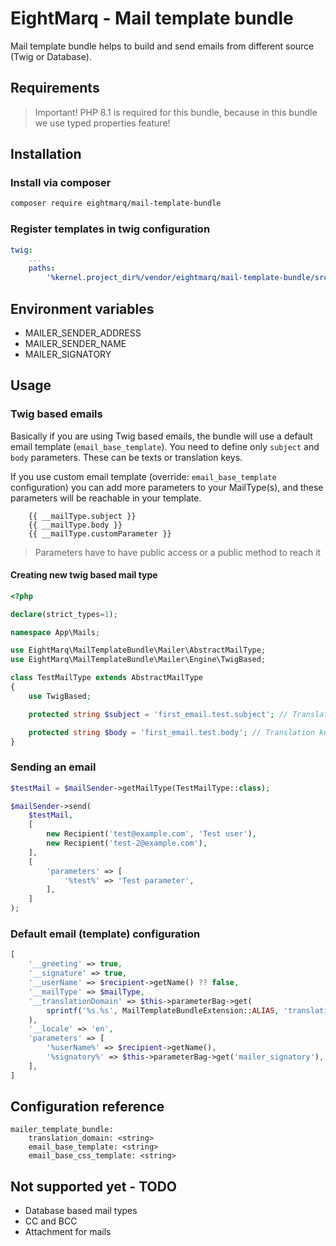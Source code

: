 # EightMarq - Mail template bundle

Mail template bundle helps to build and send emails from different source (Twig or Database).

## Requirements

> Important! PHP 8.1 is required for this bundle, because in this bundle we use typed properties feature!

## Installation

### Install via composer 
```bash
composer require eightmarq/mail-template-bundle
```

### Register templates in twig configuration 
```yaml 
twig:
    ...
    paths:
        '%kernel.project_dir%/vendor/eightmarq/mail-template-bundle/src/Resources/views': MailTemplateBundle
```

## Environment variables

* MAILER_SENDER_ADDRESS
* MAILER_SENDER_NAME
* MAILER_SIGNATORY

## Usage

### Twig based emails

Basically if you are using Twig based emails, the bundle will use a default email template (`email_base_template`).
You need to define only `subject` and `body` parameters. 
These can be texts or translation keys.

If you use custom email template (override: `email_base_template` configuration) you can add more parameters to your MailType(s),
and these parameters will be reachable in your template. 

```twig
    {{ __mailType.subject }}
    {{ __mailType.body }}
    {{ __mailType.customParameter }}
```

> Parameters have to have public access or a public method to reach it

#### Creating new twig based mail type

```php
<?php

declare(strict_types=1);

namespace App\Mails;

use EightMarq\MailTemplateBundle\Mailer\AbstractMailType;
use EightMarq\MailTemplateBundle\Mailer\Engine\TwigBased;

class TestMailType extends AbstractMailType
{
    use TwigBased;

    protected string $subject = 'first_email.test.subject'; // Translation key

    protected string $body = 'first_email.test.body'; // Translation key
}
```

### Sending an email

```php
$testMail = $mailSender->getMailType(TestMailType::class);

$mailSender->send(
    $testMail,
    [
        new Recipient('test@example.com', 'Test user'),
        new Recipient('test-2@example.com'),
    ],
    [
        'parameters' => [
            '%test%' => 'Test parameter',
        ],
    ]
);
```

### Default email (template) configuration

```php
[
    '__greeting' => true,
    '__signature' => true,
    '__userName' => $recipient->getName() ?? false,
    '__mailType' => $mailType,
    '__translationDomain' => $this->parameterBag->get(
        sprintf('%s.%s', MailTemplateBundleExtension::ALIAS, 'translation_domain')
    ),
    '__locale' => 'en',
    'parameters' => [
        '%userName%' => $recipient->getName(),
        '%signatory%' => $this->parameterBag->get('mailer_signatory'),
    ],
]
```

## Configuration reference

```
mailer_template_bundle:
    translation_domain: <string>
    email_base_template: <string>
    email_base_css_template: <string>
```

## Not supported yet - TODO

* Database based mail types
* CC and BCC 
* Attachment for mails
